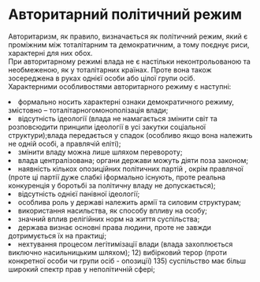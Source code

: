 # Авторитарний політичний режим

Авторитаризм, як правило, визначається як політичний режим, який є проміжним між
тоталітарним та демократичним, а тому поєднує риси, характерні для них обох.       
При авторитарному режимі влада не є настільки неконтрольованою та необмеженою, як у
тоталітарних країнах. Проте вона також зосереджена в руках однієї особи або цілої групи
осіб.       
Характерними особливостями авторитарного режиму є наступні:         
<li>формально носить характерні ознаки демократичного режиму, змістовно –
тоталітарногомонополізація влади;
<li>відсутність ідеології (влада не намагається змінити світ та розповсюдити принципи
ідеології в усі закутки соціальної структури);влада передається у спадок (особливо якщо
вона належить не одній особі, а правлячій еліті);
<li>змінити владу можна лише шляхом перевороту;
<li>влада централізована; органи держави можуть діяти поза законом;
<li>наявність кількох опозиційних політичних партій , окрім правлячої (проте ці партії
дуже слабкі іформально існують, проте реальна конкуренція у боротьбі за політичну владу
не допускається);
<li>відсутність однієї панівної ідеології;
<li>особлива роль у державі належить армії та силовим структурам;
<li>використання насильства, як способу впливу на особу;
<li>значний вплив релігійних норм на життя суспільства;
<li> держава визнає основні права людини, проте не завжди дотримується їх на практиці;
<li>нехтування процесом легітимізації влади (влада захоплюється виключно
насильницьким шляхом);
12) вибірковий терор (проти конкретної особи чи групи осіб - опозиції)
135) суспільство має більш широкий спектр прав у неполітичній сфері;
